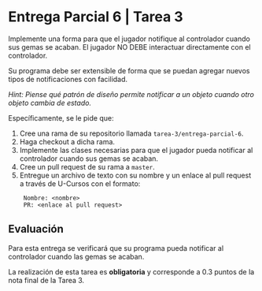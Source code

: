 # Entrega Parcial 6 | Tarea 3

Implemente una forma para que el jugador notifique al controlador cuando sus
gemas se acaban.
El jugador NO DEBE interactuar directamente con el controlador.

Su programa debe ser extensible de forma que se puedan agregar nuevos tipos de
notificaciones con facilidad.

_Hint: Piense qué patrón de diseño permite notificar a un objeto cuando otro_
_objeto cambia de estado._

Específicamente, se le pide que:

1. Cree una rama de su repositorio llamada `tarea-3/entrega-parcial-6`.
2. Haga checkout a dicha rama.
3. Implemente las clases necesarias para que el jugador pueda notificar al
   controlador cuando sus gemas se acaban.
4. Cree un pull request de su rama a `master`.
5. Entregue un archivo de texto con su nombre y un enlace al pull request a 
   través de U-Cursos con el formato:
   ```
    Nombre: <nombre>
    PR: <enlace al pull request>
   ```
  
## Evaluación

Para esta entrega se verificará que su programa pueda notificar al controlador
cuando las gemas se acaban.

La realización de esta tarea es **obligatoria** y corresponde a 0.3 puntos de la nota final de la 
Tarea 3.
